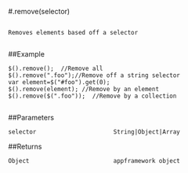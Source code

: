 #.remove(selector)

```

Removes elements based off a selector
      
```

##Example

```
$().remove();  //Remove all
$().remove(".foo");//Remove off a string selector
var element=$("#foo").get(0);
$().remove(element); //Remove by an element
$().remove($(".foo"));  //Remove by a collection
      
```


##Parameters

```
selector                      String|Object|Array

```

##Returns

```
Object                        appframework object
```

